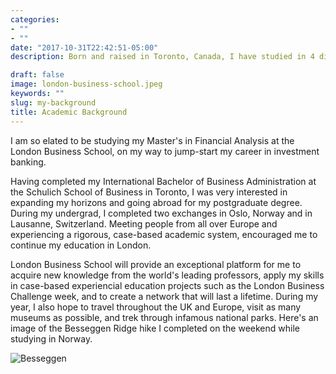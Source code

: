 ```yaml
---
categories:
- ""
- ""
date: "2017-10-31T22:42:51-05:00"
description: Born and raised in Toronto, Canada, I have studied in 4 different countries and am learning my 4th language. Follow my 23-year journey! 

draft: false
image: london-business-school.jpeg
keywords: ""
slug: my-background
title: Academic Background
---
```


I am so elated to be studying my Master's in Financial Analysis at the London Business School, on my way to jump-start my career in investment banking. 

Having completed my International Bachelor of Business Administration at the Schulich School of Business in Toronto, I was very interested in expanding my horizons and going abroad for my postgraduate degree. During my undergrad, I completed two exchanges in Oslo, Norway and in Lausanne, Switzerland. Meeting people from all over Europe and experiencing a rigorous, case-based academic system, encouraged me to continue my education in London. 

London Business School will provide an exceptional platform for me to acquire new knowledge from the world's leading professors, apply my skills in case-based experiencial education projects such as the London Business Challenge week, and to create a network that will last a lifetime. During my year, I also hope to travel throughout the UK and Europe, visit as many museums as possible, and trek through infamous national parks. Here's an image of the Besseggen Ridge hike I completed on the weekend while studying in Norway.


![Besseggen](/img/blogs/besseggen.png)